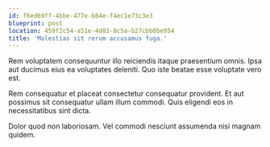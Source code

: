 ```yaml
---
id: f6ed69ff-4bbe-477e-b84e-f4ec1e73c3e3
blueprint: post
location: 459f2c54-a51e-4d03-8c5a-b27cbb0be954
title: 'Molestias sit rerum accusamus fuga.'
---
```

Rem voluptatem consequuntur illo reiciendis itaque praesentium omnis. Ipsa aut ducimus eius ea voluptates deleniti. Quo iste beatae esse voluptate vero est.

Rem consequatur et placeat consectetur consequatur provident. Et aut possimus sit consequatur ullam illum commodi. Quis eligendi eos in necessitatibus sint dicta.

Dolor quod non laboriosam. Vel commodi nesciunt assumenda nisi magnam quidem.